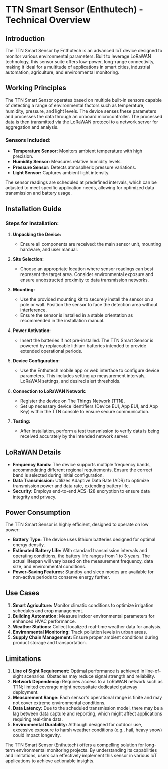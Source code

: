 # TTN Smart Sensor (Enthutech) - Technical Overview

## Introduction

The TTN Smart Sensor by Enthutech is an advanced IoT device designed to monitor various environmental parameters. Built to leverage LoRaWAN technology, this sensor suite offers low-power, long-range connectivity, making it ideal for a multitude of applications in smart cities, industrial automation, agriculture, and environmental monitoring.

## Working Principles

The TTN Smart Sensor operates based on multiple built-in sensors capable of detecting a range of environmental factors such as temperature, humidity, pressure, and light levels. The device senses these parameters and processes the data through an onboard microcontroller. The processed data is then transmitted via the LoRaWAN protocol to a network server for aggregation and analysis.

### Sensors Included:
- **Temperature Sensor:** Monitors ambient temperature with high precision.
- **Humidity Sensor:** Measures relative humidity levels.
- **Pressure Sensor:** Detects atmospheric pressure variations.
- **Light Sensor:** Captures ambient light intensity.

The sensor readings are scheduled at predefined intervals, which can be adjusted to meet specific application needs, allowing for optimized data transmission and battery usage.

## Installation Guide

### Steps for Installation:
1. **Unpacking the Device:**
   - Ensure all components are received: the main sensor unit, mounting hardware, and user manual.

2. **Site Selection:**
   - Choose an appropriate location where sensor readings can best represent the target area. Consider environmental exposure and ensure unobstructed proximity to data transmission networks.

3. **Mounting:**
   - Use the provided mounting kit to securely install the sensor on a pole or wall. Position the sensor to face the detection area without interference.
   - Ensure the sensor is installed in a stable orientation as recommended in the installation manual.

4. **Power Activation:**
   - Insert the batteries if not pre-installed. The TTN Smart Sensor is powered by replaceable lithium batteries intended to provide extended operational periods.

5. **Device Configuration:**
   - Use the Enthutech mobile app or web interface to configure device parameters. This includes setting up measurement intervals, LoRaWAN settings, and desired alert thresholds.

6. **Connection to LoRaWAN Network:**
   - Register the device on The Things Network (TTN).
   - Set up necessary device identifiers (Device EUI, App EUI, and App Key) within the TTN console to ensure secure communication.

7. **Testing:**
   - After installation, perform a test transmission to verify data is being received accurately by the intended network server.

## LoRaWAN Details

- **Frequency Bands:** The device supports multiple frequency bands, accommodating different regional requirements. Ensure the correct band is selected during initial configuration.
- **Data Transmission:** Utilizes Adaptive Data Rate (ADR) to optimize transmission power and data rate, extending battery life.
- **Security:** Employs end-to-end AES-128 encryption to ensure data integrity and privacy.

## Power Consumption

The TTN Smart Sensor is highly efficient, designed to operate on low power:

- **Battery Type:** The device uses lithium batteries designed for optimal energy density.
- **Estimated Battery Life:** With standard transmission intervals and operating conditions, the battery life ranges from 1 to 3 years. The actual lifespan will vary based on the measurement frequency, data size, and environmental conditions.
- **Power-Saving Features:** Standby and sleep modes are available for non-active periods to conserve energy further.

## Use Cases

1. **Smart Agriculture:** Monitor climatic conditions to optimize irrigation schedules and crop management.
2. **Building Automation:** Measure indoor environmental parameters for enhanced HVAC performance.
3. **Weather Stations:** Collect localized real-time weather data for analysis.
4. **Environmental Monitoring:** Track pollution levels in urban areas.
5. **Supply Chain Management:** Ensure proper ambient conditions during product storage and transportation.

## Limitations

1. **Line of Sight Requirement:** Optimal performance is achieved in line-of-sight scenarios. Obstacles may reduce signal strength and reliability.
2. **Network Dependency:** Requires access to a LoRaWAN network such as TTN; limited coverage might necessitate dedicated gateway deployment.
3. **Measurement Range:** Each sensor's operational range is finite and may not cover extreme environmental conditions.
4. **Data Latency:** Due to the scheduled transmission model, there may be a lag between data capture and reporting, which might affect applications requiring real-time data.
5. **Environmental Durability:** Although designed for outdoor use, excessive exposure to harsh weather conditions (e.g., hail, heavy snow) could impact longevity.

The TTN Smart Sensor (Enthutech) offers a compelling solution for long-term environmental monitoring projects. By understanding its capabilities and limitations, users can effectively implement this sensor in various IoT applications to achieve actionable insights.
